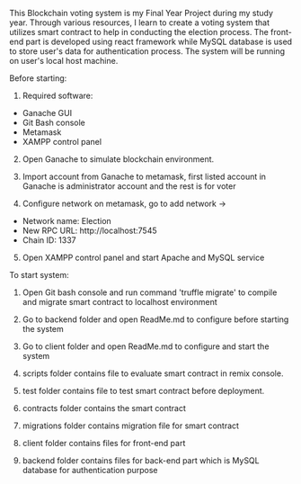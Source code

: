 This Blockchain voting system is my Final Year Project during my study year. Through various resources, I learn to create a voting system that utilizes smart contract to help in conducting the election process. The front-end part is developed using react framework while MySQL database is used to store user's data for authentication process. The system will be running on user's local host machine.

Before starting:

1) Required software:
- Ganache GUI
- Git Bash console
- Metamask
- XAMPP control panel

2) Open Ganache to simulate blockchain environment.

3) Import account from Ganache to metamask, first listed account in Ganache is administrator account and the rest is for voter 

4) Configure network on metamask, go to add network ->
- Network name: Election
- New RPC URL: http://localhost:7545
- Chain ID: 1337

5) Open XAMPP control panel and start Apache and MySQL service

To start system:

1) Open Git bash console and run command 'truffle migrate' to compile and migrate smart contract to localhost environment

2) Go to backend folder and open ReadMe.md to configure before starting the system

3) Go to client folder and open ReadMe.md to configure and start the system

4) scripts folder contains file to evaluate smart contract in remix console.

5) test folder contains file to test smart contract before deployment.

6) contracts folder contains the smart contract

7) migrations folder contains migration file for smart contract

8) client folder contains files for front-end part

9) backend folder contains files for back-end part which is MySQL database for authentication purpose

